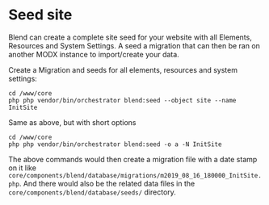# Seed site

Blend can create a complete site seed for your website with all Elements, Resources and System Settings. A seed a migration
that can then be ran on another MODX instance to import/create your data.

Create a Migration and seeds for all elements, resources and system settings:
```
cd /www/core
php php vendor/bin/orchestrator blend:seed --object site --name InitSite
```

Same as above, but with short options
```
cd /www/core
php php vendor/bin/orchestrator blend:seed -o a -N InitSite
```

The above commands would then create a migration file with a date stamp on it like `core/components/blend/database/migrations/m2019_08_16_180000_InitSite.php`.
And there would also be the related data files in the `core/components/blend/database/seeds/` directory.
